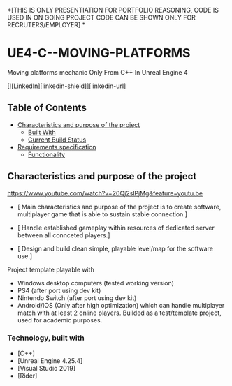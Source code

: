 *[THIS IS ONLY PRESENTIATION FOR PORTFOLIO REASONING,
CODE IS USED IN ON GOING PROJECT
CODE CAN BE SHOWN ONLY FOR RECRUTERS/EMPLOYER] *

# UE4-C--MOVING-PLATFORMS
Moving platforms mechanic Only From C++ In Unreal Engine 4



[![LinkedIn][linkedin-shield]][linkedin-url]






<!-- TABLE OF CONTENTS -->
## Table of Contents

* [Characteristics and purpose of the project](#about-the-project)
  * [Built With](#built-with)
  * [Current Build Status](#current-build-status)  
* [Requirements specification](Requirements)
  * [Functionality](#Functionality)





<!-- Characteristics and purpose of the project -->
## Characteristics and purpose of the project

https://www.youtube.com/watch?v=20Qj2slPjMg&feature=youtu.be

*  [  Main characteristics and purpose of the project
is to create software, multiplayer game
that is able to sustain stable connection.]
 
*  [ Handle established gameplay 
within resources of dedicated server
between all connceted players.]

*  [ Design and build clean
 simple, playable level/map
 for the software use.]

 Project template playable with
- Windows desktop computers (tested working version)
- PS4 (after port using dev kit)
- Nintendo Switch (after port using dev kit)
- Android/IOS (Only after high optimization)
which can handle multiplayer match with at least 2 online players.
Builded as a test/template project, used for academic purposes.



### Technology, built with

* [C++]
* [Unreal Engine 4.25.4]
* [Visual Studio 2019]
* [Rider]



